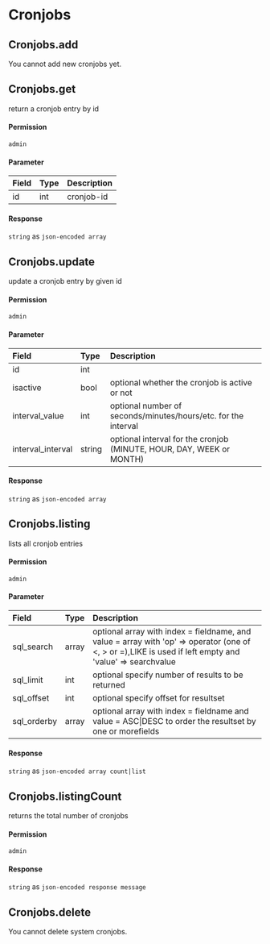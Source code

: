# Cronjobs

## Cronjobs.add

You cannot add new cronjobs yet.

## Cronjobs.get

return a cronjob entry by id

#### Permission

`admin`

#### Parameter

| Field | Type | Description |
| :--- | :--- | :--- |
| id | int | cronjob-id |

#### Response

`string` as `json-encoded array`

## Cronjobs.update

update a cronjob entry by given id

#### Permission

`admin`

#### Parameter

| Field | Type | Description |
| :--- | :--- | :--- |
| id | int |  |
| isactive | bool | optional whether the cronjob is active or not |
| interval_value | int | optional number of seconds/minutes/hours/etc. for the interval |
| interval_interval | string | optional interval for the cronjob (MINUTE, HOUR, DAY, WEEK or MONTH) |

#### Response

`string` as `json-encoded array`

## Cronjobs.listing

lists all cronjob entries

#### Permission

`admin`

#### Parameter

| Field | Type | Description |
| :--- | :--- | :--- |
| sql_search | array | optional array with index = fieldname, and value = array with 'op' => operator (one of <, > or =),LIKE is used if left empty and 'value' => searchvalue |
| sql_limit | int | optional specify number of results to be returned |
| sql_offset | int | optional specify offset for resultset |
| sql_orderby | array | optional array with index = fieldname and value = ASC\|DESC to order the resultset by one or morefields |

#### Response

`string` as `json-encoded array count|list`

## Cronjobs.listingCount

returns the total number of cronjobs

#### Permission

`admin`

#### Response

`string` as `json-encoded response message`

## Cronjobs.delete

You cannot delete system cronjobs.